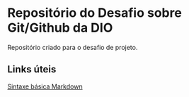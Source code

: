 # Repositório do Desafio sobre Git/Github da DIO
Repositório criado para o desafio de projeto.

## Links úteis
[Sintaxe básica Markdown](https://www.markdownguide.org/basic-syntax)
